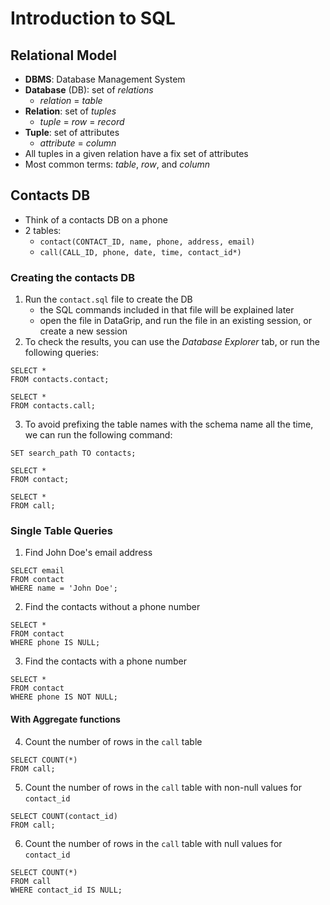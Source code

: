 # Introduction to SQL

## Relational Model

- **DBMS**: Database Management System
- **Database** (DB): set of *relations*
    - *relation* = *table*
- **Relation**: set of *tuples*
    - *tuple* = *row* = *record*
- **Tuple**: set of attributes
    - *attribute* = *column*
- All tuples in a given relation have a fix set of attributes
- Most common terms: *table*, *row*, and *column*

## Contacts DB

- Think of a contacts DB on a phone
- 2 tables:
    - `contact(CONTACT_ID, name, phone, address, email)`
    - `call(CALL_ID, phone, date, time, contact_id*)`

### Creating the contacts DB

1. Run the `contact.sql` file to create the DB
    - the SQL commands included in that file will be explained later
    - open the file in DataGrip, and run the file in an existing session, or create a new session
2. To check the results, you can use the *Database Explorer* tab, or run the following queries:

```postgresql
SELECT *
FROM contacts.contact;
```

```postgresql
SELECT *
FROM contacts.call;
```

3. To avoid prefixing the table names with the schema name all the time, we can run the following command:

```postgresql
SET search_path TO contacts;
```

```postgresql
SELECT *
FROM contact;
```

```postgresql
SELECT *
FROM call;
```

### Single Table Queries

1. Find John Doe's email address

```postgresql
SELECT email
FROM contact
WHERE name = 'John Doe';
```

2. Find the contacts without a phone number

  ```postgresql
SELECT *
FROM contact
WHERE phone IS NULL;
```

3. Find the contacts with a phone number

```postgresql
SELECT *
FROM contact
WHERE phone IS NOT NULL;
```

#### With Aggregate functions

4. Count the number of rows in the `call` table

```postgresql
SELECT COUNT(*)
FROM call;
```

5. Count the number of rows in the `call` table with non-null values for `contact_id`

```postgresql
SELECT COUNT(contact_id)
FROM call;
```

6. Count the number of rows in the `call` table with null values for `contact_id`

```postgresql
SELECT COUNT(*)
FROM call
WHERE contact_id IS NULL;
```
